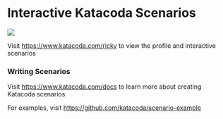 # Interactive Katacoda Scenarios

[![](http://shields.katacoda.com/katacoda/ricky/count.svg)](https://www.katacoda.com/ricky "Get your profile on Katacoda.com")

Visit https://www.katacoda.com/ricky to view the profile and interactive scenarios

### Writing Scenarios
Visit https://www.katacoda.com/docs to learn more about creating Katacoda scenarios

For examples, visit https://github.com/katacoda/scenario-example
